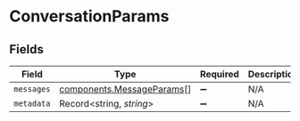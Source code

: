 # ConversationParams


## Fields

| Field                                                                  | Type                                                                   | Required                                                               | Description                                                            |
| ---------------------------------------------------------------------- | ---------------------------------------------------------------------- | ---------------------------------------------------------------------- | ---------------------------------------------------------------------- |
| `messages`                                                             | [components.MessageParams](../../models/components/messageparams.md)[] | :heavy_minus_sign:                                                     | N/A                                                                    |
| `metadata`                                                             | Record<string, *string*>                                               | :heavy_minus_sign:                                                     | N/A                                                                    |